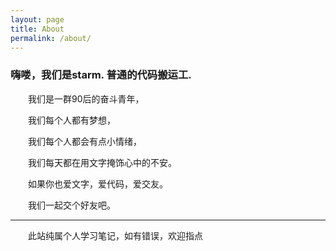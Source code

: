 ```yaml
---
layout: page
title: About
permalink: /about/
---
```

### 嗨喽，我们是starm. 普通的代码搬运工.

　　我们是一群90后的奋斗青年，

　　我们每个人都有梦想，

　　我们每个人都会有点小情绪，

　　我们每天都在用文字掩饰心中的不安。

　　如果你也爱文字，爱代码，爱交友。

　　我们一起交个好友吧。

* * *

　　此站纯属个人学习笔记，如有错误，欢迎指点
